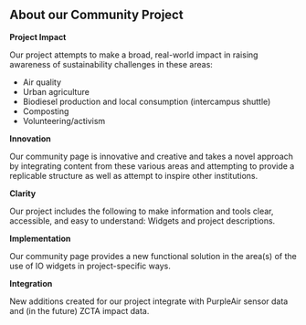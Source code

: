 ## About our Community Project

**Project Impact**

Our project attempts to make a broad, real-world impact in raising awareness of sustainability challenges in these areas:

  - Air quality
  - Urban agriculture
  - Biodiesel production and local consumption (intercampus shuttle)
  - Composting
  - Volunteering/activism

**Innovation**

Our community page  is innovative and creative and takes a novel approach by integrating content from these various areas and attempting to provide a replicable structure as well as attempt to inspire other institutions.

**Clarity**

Our project includes the following to make information and tools clear, accessible, and easy to understand: Widgets and project descriptions.

<!--Does it present information clearly?-->

**Implementation**

Our community page  provides a new functional solution in the area(s) of the use of IO widgets in project-specific ways.

**Integration**

New additions created for our project integrate with PurpleAir sensor data and (in the future) ZCTA impact data.
